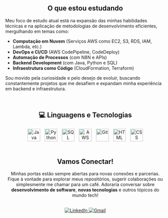 <h2 align="center">O que estou estudando</h2>

Meu foco de estudo atual está na expansão das minhas habilidades técnicas e na aplicação de metodologias de desenvolvimento eficientes, mergulhando em temas como:
- **Computação em Nuvem** (Serviços AWS como EC2, S3, RDS, IAM, Lambda, etc.)
- **DevOps e CI/CD** (AWS CodePipeline, CodeDeploy)
- **Automação de Processos** (com N8N e APIs)
- **Backend Development** (com Java, Python e SQL)
- **Infraestrutura como Código** (CloudFormation, Terraform)

Sou movido pela curiosidade e pelo desejo de evoluir, buscando constantemente projetos que me desafiem e expandam minha experiência em backend e infraestrutura.

<br/>

<h2 align="center">💻 Linguagens e Tecnologias</h2>

<div align="center">
  <img alt="Java" title="Java" width="40px" style="padding: 5px;" src="https://cdn.jsdelivr.net/gh/devicons/devicon/icons/java/java-original.svg" />
  <img alt="Python" title="Python" width="40px" style="padding: 5px;" src="https://cdn.jsdelivr.net/gh/devicons/devicon/icons/python/python-original.svg" />
  <img alt="SQL" title="SQL" width="40px" style="padding: 5px;" src="https://cdn.jsdelivr.net/gh/devicons/devicon/icons/mysql/mysql-original-wordmark.svg" />
  <img alt="AWS" title="AWS" width="40px" style="padding: 5px;" src="https://cdn.jsdelivr.net/gh/devicons/devicon/icons/amazonwebservices/amazonwebservices-original-wordmark.svg" />
  <img alt="Git" title="Git" width="40px" style="padding: 5px;" src="https://cdn.jsdelivr.net/gh/devicons/devicon/icons/git/git-original.svg" />
  <img alt="HTML" title="HTML" width="40px" style="padding: 5px;" src="https://cdn.jsdelivr.net/gh/devicons/devicon/icons/html5/html5-original.svg" />
  <img alt="CSS" title="CSS" width="40px" style="padding: 5px;" src="https://cdn.jsdelivr.net/gh/devicons/devicon/icons/css3/css3-original.svg" />
</div>

<br/>

<h2 align="center">Vamos Conectar!</h2>

<div align="center">
  <p>Minhas portas estão sempre abertas para novas conexões e parcerias. Fique à vontade para explorar meus repositórios, sugerir colaborações ou simplesmente me chamar para um café. Adoraria conversar sobre <strong>desenvolvimento de software</strong>, <strong>novas tecnologias</strong> e outros tópicos do mundo tech!</p>
  <br/>
  <a href="https://www.linkedin.com/in/roger-mota/" target="_blank">
    <img src="https://img.shields.io/badge/LinkedIn-0077B5?style=for-the-badge&logo=linkedin&logoColor=white" alt="LinkedIn"/>
  </a>
  <a href="mailto:rogerbmotati@gmail.com" target="_blank">
    <img src="https://img.shields.io/badge/Gmail-D14836?style=for-the-badge&logo=gmail&logoColor=white" alt="Gmail"/>
  </a>
</div>
